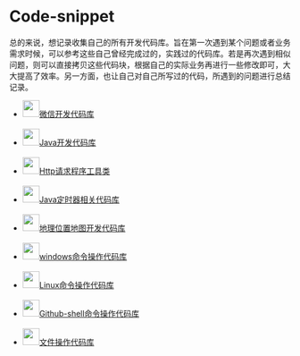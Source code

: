 ﻿# Code-snippet
总的来说，想记录收集自己的所有开发代码库。旨在第一次遇到某个问题或者业务需求时候，可以参考这些自己曾经完成过的，实践过的代码库。若是再次遇到相似问题，则可以直接拷贝这些代码块，根据自己的实际业务再进行一些修改即可，大大提高了效率。另一方面，也让自己对自己所写过的代码，所遇到的问题进行总结记录。<br>

* <img src="https://timgsa.baidu.com/timg?image&quality=80&size=b9999_10000&sec=1493465887052&di=1d744b3da0ab0e3ea6ef6a5856d78a98&imgtype=0&src=http%3A%2F%2Fimg.zcool.cn%2Fcommunity%2F01da9955da9dd46ac7251df86b278e.jpg" width="30" height = "30"/>[微信开发代码库](https://github.com/arden2600/Code-snippet/blob/master/wechat-snippet.md)<br><br>
* <img src="http://www.hacker-hero.com/uploadfile/2014/1218/20141218022619679.jpg" width="30" height = "30"/>[Java开发代码库](https://github.com/arden2600/Code-snippet/blob/master/Java_coll.md)<br><br>
* <img src="https://timgsa.baidu.com/timg?image&quality=80&size=b9999_10000&sec=1493466017036&di=3b76fdfcd06b72c49528039e032e52b4&imgtype=0&src=http%3A%2F%2Fwww.icosky.com%2Ficon%2Fpng%2FSystem%2FBlack%2520Glossy%2FHTTP.png" width="30" height = "30"/>[Http请求程序工具类](https://github.com/arden2600/Code-snippet/blob/master/http_utils.md)<br><br>
* <img src="https://timgsa.baidu.com/timg?image&quality=80&size=b9999_10000&sec=1493466137905&di=1c307093e13a9e5089be699f27de4baa&imgtype=0&src=http%3A%2F%2Fmsqq.com%2Fd%2Ffile%2Ficon%2F2014-03-08%2F172e9863943c7f1983246d196052103b.png" width="30" height = "30"/>[Java定时器相关代码库](https://github.com/arden2600/Code-snippet/blob/master/java_timers.md)<br><br>
* <img src="https://timgsa.baidu.com/timg?image&quality=80&size=b9999_10000&sec=1493466361659&di=9abfa7edc3d0de716db67a3af99045d7&imgtype=0&src=http%3A%2F%2Fappimg.hicloud.com%2Fhwmarket%2Ffiles%2Fapplication%2Ficon144%2F5f636de0a83e4b329ff8a607a2ef62ab.png" width="30" height = "30"/>[地理位置地图开发代码库](https://github.com/arden2600/Code-snippet/blob/master/location_map.md)<br><br>
* <img src="https://ss3.bdstatic.com/70cFv8Sh_Q1YnxGkpoWK1HF6hhy/it/u=3428558916,3330830791&fm=15&gp=0.jpg" width="30" height = "30"/>[windows命令操作代码库](https://github.com/arden2600/Code-snippet/blob/master/windows.md)<br><br>
* <img src="https://timgsa.baidu.com/timg?image&quality=80&size=b9999_10000&sec=1493466688580&di=51690fe45edb95aa4edd8822bc78cb63&imgtype=0&src=http%3A%2F%2Fupload.news.cecb2b.com%2F2015%2F0128%2F1422416951352.jpg" width="30" height = "30"/>[Linux命令操作代码库](https://github.com/arden2600/Code-snippet/blob/master/linux_cm.md)<br><br>
* <img src="https://timgsa.baidu.com/timg?image&quality=80&size=b9999_10000&sec=1493466740710&di=22071a96beab3f5a7ce646f3b8ae1ef6&imgtype=0&src=http%3A%2F%2Fimage.tupian114.com%2F20140417%2F14291715.png" width="30" height = "30"/>[Github-shell命令操作代码库](https://github.com/arden2600/Code-snippet/blob/master/gitshell-command.md)<br><br>
* <img src="https://timgsa.baidu.com/timg?image&quality=80&size=b9999_10000&sec=1493466943260&di=4d80ccbdf8d23c975789224a382731c7&imgtype=0&src=http%3A%2F%2Fa.hiphotos.baidu.com%2Fexp%2Fw%3D500%2Fsign%3D135a3e6ffe1986184147ef847aed2e69%2F503d269759ee3d6df5ba3cc545166d224f4ade44.jpg" width="30" height = "30"/>[文件操作代码库](https://github.com/arden2600/Code-snippet/blob/master/File_Op.md)<br><br>

